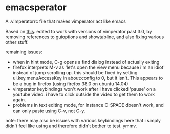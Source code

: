 # emacsperator
A .vimperatorrc file that makes vimperator act like emacs

Based on [this](https://gist.github.com/avendael/7028513). edited to work with versions of vimperator past 3.0, by removing references to guioptions and showtabline, and also fixing various other stuff.

remaining issues:
 * when in hint mode, C-g opens a find dialog instead of actually exiting
 * firefox interprets M-v as 'let's open the view menu because i'm an idiot' instead of jump scrolling up. this should be fixed by setting ui.key.menuAccessKey in about:config to 0, but it isn't. This appears to be a bug in firefox (using firefox 38.0 on ubuntu 14.04)
 * vimperator keybindings won't work after i have clicked 'pause' on a youtube video. i have to click outside the video to get them to work again.
 * problems in text editing mode, for instance C-SPACE doesn't work, and can only paste using C-v, not C-y.

note: there may also be issues with various keybindings here that i simply didn't feel like using and therefore didn't bother to test. ymmv.
